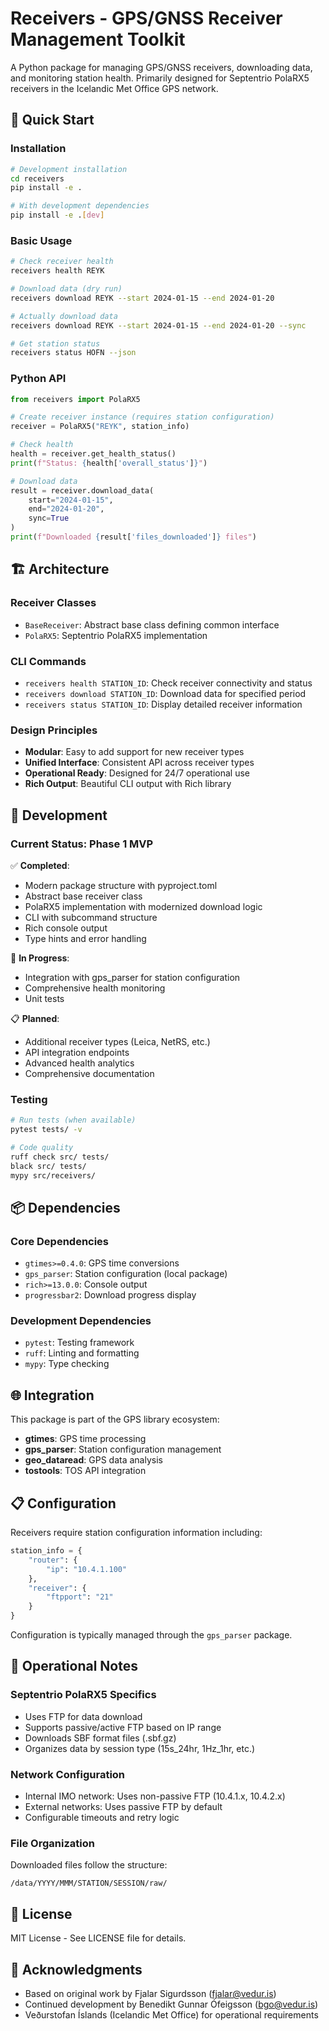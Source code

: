 # Receivers - GPS/GNSS Receiver Management Toolkit

A Python package for managing GPS/GNSS receivers, downloading data, and monitoring station health. Primarily designed for Septentrio PolaRX5 receivers in the Icelandic Met Office GPS network.

## 🚀 Quick Start

### Installation

```bash
# Development installation
cd receivers
pip install -e .

# With development dependencies  
pip install -e .[dev]
```

### Basic Usage

```bash
# Check receiver health
receivers health REYK

# Download data (dry run)
receivers download REYK --start 2024-01-15 --end 2024-01-20

# Actually download data
receivers download REYK --start 2024-01-15 --end 2024-01-20 --sync

# Get station status
receivers status HOFN --json
```

### Python API

```python
from receivers import PolaRX5

# Create receiver instance (requires station configuration)
receiver = PolaRX5("REYK", station_info)

# Check health
health = receiver.get_health_status()
print(f"Status: {health['overall_status']}")

# Download data
result = receiver.download_data(
    start="2024-01-15",
    end="2024-01-20", 
    sync=True
)
print(f"Downloaded {result['files_downloaded']} files")
```

## 🏗️ Architecture

### Receiver Classes

- `BaseReceiver`: Abstract base class defining common interface
- `PolaRX5`: Septentrio PolaRX5 implementation

### CLI Commands

- `receivers health STATION_ID`: Check receiver connectivity and status
- `receivers download STATION_ID`: Download data for specified period
- `receivers status STATION_ID`: Display detailed receiver information

### Design Principles

- **Modular**: Easy to add support for new receiver types
- **Unified Interface**: Consistent API across receiver types
- **Operational Ready**: Designed for 24/7 operational use
- **Rich Output**: Beautiful CLI output with Rich library

## 🔧 Development

### Current Status: Phase 1 MVP

✅ **Completed**:
- Modern package structure with pyproject.toml
- Abstract base receiver class
- PolaRX5 implementation with modernized download logic
- CLI with subcommand structure
- Rich console output
- Type hints and error handling

🔄 **In Progress**:
- Integration with gps_parser for station configuration
- Comprehensive health monitoring
- Unit tests

📋 **Planned**:
- Additional receiver types (Leica, NetRS, etc.)
- API integration endpoints
- Advanced health analytics
- Comprehensive documentation

### Testing

```bash
# Run tests (when available)
pytest tests/ -v

# Code quality
ruff check src/ tests/
black src/ tests/
mypy src/receivers/
```

## 📦 Dependencies

### Core Dependencies
- `gtimes>=0.4.0`: GPS time conversions
- `gps_parser`: Station configuration (local package)
- `rich>=13.0.0`: Console output
- `progressbar2`: Download progress display

### Development Dependencies
- `pytest`: Testing framework
- `ruff`: Linting and formatting
- `mypy`: Type checking

## 🌐 Integration

This package is part of the GPS library ecosystem:

- **gtimes**: GPS time processing
- **gps_parser**: Station configuration management  
- **geo_dataread**: GPS data analysis
- **tostools**: TOS API integration

## 📋 Configuration

Receivers require station configuration information including:

```python
station_info = {
    "router": {
        "ip": "10.4.1.100"
    },
    "receiver": {
        "ftpport": "21"
    }
}
```

Configuration is typically managed through the `gps_parser` package.

## 🚨 Operational Notes

### Septentrio PolaRX5 Specifics

- Uses FTP for data download
- Supports passive/active FTP based on IP range
- Downloads SBF format files (.sbf.gz)
- Organizes data by session type (15s_24hr, 1Hz_1hr, etc.)

### Network Configuration

- Internal IMO network: Uses non-passive FTP (10.4.1.x, 10.4.2.x)
- External networks: Uses passive FTP by default
- Configurable timeouts and retry logic

### File Organization

Downloaded files follow the structure:
```
/data/YYYY/MMM/STATION/SESSION/raw/
```

## 📄 License

MIT License - See LICENSE file for details.

## 🙏 Acknowledgments

- Based on original work by Fjalar Sigurdsson (fjalar@vedur.is)
- Continued development by Benedikt Gunnar Ófeigsson (bgo@vedur.is)
- Veðurstofan Íslands (Icelandic Met Office) for operational requirements